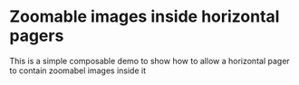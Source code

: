 # Zoomable images inside horizontal pagers

This is a simple composable demo to show how to allow a horizontal pager to contain zoomabel images inside it
